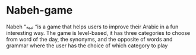 # Nabeh-game
Nabeh “نبيه “is a game that helps users to improve their Arabic in a fun interesting way. The game is level-based, it has three categories to choose from word of the day, the synonyms, and the opposite of words and grammar where the user has the choice of which category to play
